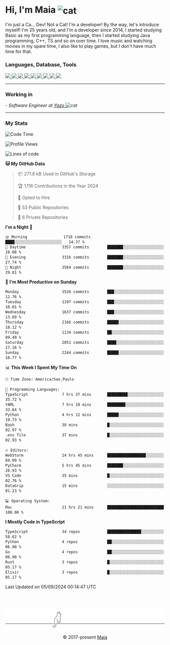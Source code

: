 <h1 align="left">Hi, I'm Maia 
<img src="https://emojis.slackmojis.com/emojis/images/1643509834/36299/black-cat.gif?1643509834" width="50" height="60" align="center"  alt="cat"/>
</h1>

I'm just a Ca... Dev! Not a Cat! I'm a developer! By the way, let's introduce myself!
I'm 25 years old, and I'm a developer since 2014, I started studying Basic as my first programming
language, then I started studying Java programming, C++, TS and so on over time.
I love music and watching movies in my spare time, I also like to play games, but I don't have much time for that.

<h3 align="left">Languages, Database, Tools</h3>
<p>
  <a href="https://www.typescriptlang.org">
    <img src="https://skillicons.dev/icons?i=ts" />
  </a>
  <a href="https://go.dev">
    <img src="https://skillicons.dev/icons?i=go" />
  </a>
  <a href="https://www.python.org">
    <img src="https://skillicons.dev/icons?i=python" />
  </a>
  <a href="https://gradle.org">
    <img src="https://skillicons.dev/icons?i=gradle" />
  </a>
  <a href="https://redis.io">
    <img src="https://skillicons.dev/icons?i=redis" />
  </a>
  <a href="https://www.mongodb.com">
    <img src="https://skillicons.dev/icons?i=mongodb" />
  </a>
  <a href="https://nodejs.org">
    <img src="https://skillicons.dev/icons?i=nodejs" />
  </a>
  <a href="https://www.javascript.com">
    <img src="https://skillicons.dev/icons?i=js" />
  </a>
  <a href="https://www.docker.com">
    <img src="https://skillicons.dev/icons?i=docker" />
  </a>
</p>

<hr/>

<h3>Working in</h3>

<p><em> - Software Engineer at <a href="[https://pdasolucoes.com.br](https://yazo.com.br/)">Yazo
</a><img src="https://media.giphy.com/media/WUlplcMpOCEmTGBtBW/giphy.gif" width="30" alt="cat"> 
</em></p>

<hr/>

### My Stats

<!--START_SECTION:waka-->
![Code Time](http://img.shields.io/badge/Code%20Time-4%2C622%20hrs%2045%20mins-blue)

![Profile Views](http://img.shields.io/badge/Profile%20Views-6-blue)

![Lines of code](https://img.shields.io/badge/From%20Hello%20World%20I%27ve%20Written-3.7%20million%20lines%20of%20code-blue)

**🐱 My GitHub Data** 

> 📦 271.8 kB Used in GitHub's Storage 
 > 
> 🏆 1,116 Contributions in the Year 2024
 > 
> 💼 Opted to Hire
 > 
> 📜 53 Public Repositories 
 > 
> 🔑 6 Private Repositories 
 > 
**I'm a Night 🦉** 

```text
🌞 Morning                1718 commits        ████░░░░░░░░░░░░░░░░░░░░░   14.37 % 
🌆 Daytime                3357 commits        ███████░░░░░░░░░░░░░░░░░░   28.08 % 
🌃 Evening                3316 commits        ███████░░░░░░░░░░░░░░░░░░   27.74 % 
🌙 Night                  3564 commits        ███████░░░░░░░░░░░░░░░░░░   29.81 % 
```
📅 **I'm Most Productive on Sunday** 

```text
Monday                   1526 commits        ███░░░░░░░░░░░░░░░░░░░░░░   12.76 % 
Tuesday                  1197 commits        ███░░░░░░░░░░░░░░░░░░░░░░   10.01 % 
Wednesday                1637 commits        ███░░░░░░░░░░░░░░░░░░░░░░   13.69 % 
Thursday                 2166 commits        █████░░░░░░░░░░░░░░░░░░░░   18.12 % 
Friday                   1134 commits        ██░░░░░░░░░░░░░░░░░░░░░░░   09.49 % 
Saturday                 2051 commits        ████░░░░░░░░░░░░░░░░░░░░░   17.16 % 
Sunday                   2244 commits        █████░░░░░░░░░░░░░░░░░░░░   18.77 % 
```


📊 **This Week I Spent My Time On** 

```text
🕑︎ Time Zone: America/Sao_Paulo

💬 Programming Languages: 
TypeScript               7 hrs 37 mins       █████████░░░░░░░░░░░░░░░░   35.72 % 
YAML                     7 hrs 10 mins       ████████░░░░░░░░░░░░░░░░░   33.64 % 
Python                   4 hrs 12 mins       █████░░░░░░░░░░░░░░░░░░░░   19.73 % 
Bash                     38 mins             █░░░░░░░░░░░░░░░░░░░░░░░░   02.97 % 
.env file                37 mins             █░░░░░░░░░░░░░░░░░░░░░░░░   02.93 % 

🔥 Editors: 
WebStorm                 14 hrs 45 mins      █████████████████░░░░░░░░   69.09 % 
PyCharm                  5 hrs 45 mins       ███████░░░░░░░░░░░░░░░░░░   26.93 % 
VS Code                  35 mins             █░░░░░░░░░░░░░░░░░░░░░░░░   02.76 % 
DataGrip                 15 mins             ░░░░░░░░░░░░░░░░░░░░░░░░░   01.23 % 

💻 Operating System: 
Mac                      21 hrs 21 mins      █████████████████████████   100.00 % 
```

**I Mostly Code in TypeScript** 

```text
TypeScript               34 repos            ███████████████░░░░░░░░░░   58.62 % 
Python                   4 repos             ██░░░░░░░░░░░░░░░░░░░░░░░   06.90 % 
Go                       4 repos             ██░░░░░░░░░░░░░░░░░░░░░░░   06.90 % 
Rust                     3 repos             █░░░░░░░░░░░░░░░░░░░░░░░░   05.17 % 
Elixir                   3 repos             █░░░░░░░░░░░░░░░░░░░░░░░░   05.17 % 
```




 Last Updated on 05/09/2024 00:14:47 UTC
<!--END_SECTION:waka-->


<br/>
<br/>

<p align="center"><img src="https://raw.githubusercontent.com/gabrielmaialva33/gabrielmaialva33/master/assets/gray0_ctp_on_line.svg?sanitize=true" /></p>
<p align="center">&copy; 2017-present <a href="https://github.com/gabrielmaialva33/" target="_blank">Maia</a>
